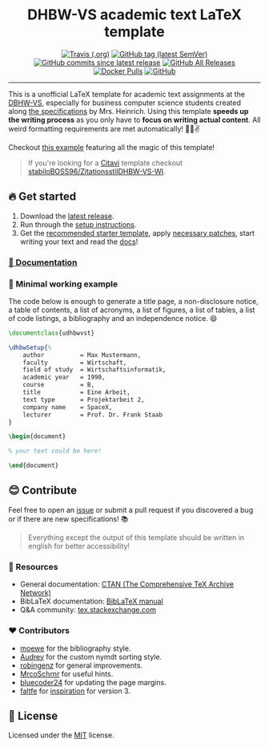 <div align=center>
<h1>DHBW-VS academic text LaTeX template</h1>

[![Travis (.org)](https://img.shields.io/travis/skyfrk/dhbw-vs-latex-template?style=flat&color=brightgreen)](https://travis-ci.org/skyfrk/dhbw-vs-latex-template) [![GitHub tag (latest SemVer)](https://img.shields.io/github/tag/skyfrk/dhbw-vs-latex-template?color=brightgreen&label=version)](https://github.com/skyfrk/dhbw-vs-latex-template/releases) [![GitHub commits since latest release](https://img.shields.io/github/commits-since/skyfrk/dhbw-vs-latex-template/latest/develop?color=brightgreen)](https://github.com/skyfrk/dhbw-vs-latex-template/commits/develop) [![GitHub All Releases](https://img.shields.io/github/downloads/skyfrk/dhbw-vs-latex-template/total?style=flat&color=brightgreen)](https://github.com/skyfrk/dhbw-vs-latex-template/releases) [![Docker Pulls](https://img.shields.io/docker/pulls/skyfrk/udhbwvst?color=brightgreen)](https://hub.docker.com/r/skyfrk/udhbwvst) [![GitHub](https://img.shields.io/github/license/skyfrk/dhbw-vs-latex-template?color=brightgreen)](https://github.com/skyfrk/dhbw-vs-latex-template/blob/master/LICENSE)
</div>

---

This is a unofficial LaTeX template for academic text assignments at the [DBHW-VS](https://www.dhbw-vs.de/), especially for business computer science students created along [the specifications](docs/dhbw-text-requirements-2017.md) by Mrs. Heinrich. Using this template **speeds up the writing process** as you only have to **focus on writing actual content**. All weird formatting requirements are met automatically! 🍺😎✌

Checkout [this example](./examples/full/full.pdf) featuring all the magic of this template!

>If you're looking for a [Citavi](https://www.citavi.com/) template checkout [stabiloBOSS96/ZitationsstilDHBW-VS-WI](https://github.com/stabiloBOSS96/ZitationsstilDHBW-VS-WI).

## 🔥 Get started

1. Download the [latest release](https://github.com/skyfrk/dhbw-vs-latex-template/releases/latest).
2. Run through the [setup instructions](./docs/setup.md).
3. Get the [recommended starter template](./examples/starter-recommended), apply [necessary patches](./docs/patches.md), start writing your text and read the [docs](./docs/writing.md)!

### [📖 Documentation](./docs/writing.md)

### 📁 Minimal working example

The code below is enough to generate a title page, a non-disclosure notice, a table of contents, a list of acronyms, a list of figures, a list of tables, a list of code listings, a bibliography and an independence notice. 😄

```tex
\documentclass{udhbwvst}

\dhbwSetup{%
    author          = Max Mustermann,
    faculty         = Wirtschaft,
    field of study  = Wirtschaftsinformatik,
    academic year   = 1990,
    course          = B,
    title           = Eine Arbeit,
    text type       = Projektarbeit 2,
    company name    = SpaceX,
    lecturer        = Prof. Dr. Frank Staab
}

\begin{document}

% your text could be here!

\end{document}
```

## 😊 Contribute

Feel free to open an [issue](https://github.com/skyfrk/dhbw-vs-latex-template/issues) or submit a pull request if you discovered a bug or if there are new specifications! 📚

> Everything except the output of this template should be written in english for better accessibility!

### 🔎 Resources

* General documentation: [CTAN (The Comprehensive TeX Archive Network)](https://www.ctan.org/)
* BibLaTeX documentation: [BibLaTeX manual](https://www.ctan.org/pkg/biblatex)
* Q&A community: [tex.stackexchange.com](https://tex.stackexchange.com/)

### ♥ Contributors

* [moewe](https://tex.stackexchange.com/users/35864/moewe) for the bibliography style.
* [Audrey](https://tex.stackexchange.com/users/4483/audrey) for the custom nymdt sorting style.
* [robingenz](https://github.com/robingenz) for general improvements.
* [MrcoSchrnr](https://github.com/MrcoSchrnr) for useful hints.
* [bluecoder24](https://github.com/bluecoder24) for updating the page margins.
* [faltfe](https://github.com/faltfe) for [inspiration](https://github.com/faltfe/iodhbwm) for version 3.

## 📄 License

Licensed under the [MIT](https://opensource.org/licenses/mit-license.php) license.
